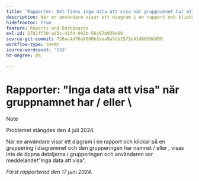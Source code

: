 ```yaml
---
title: 'Rapporter: Det finns inga data att visa när gruppnamnet har ett snedstreck eller ett bakåtstreck'
description: När en användare visar ett diagram i en rapport och klickar på en gruppering i diagrammet, och den grupperingen har ett snedstreck eller ett bakvänt snedstreck i namnet, visas inte de öppna objekten i grupperingen och användaren ser ett meddelande om att inga data visas.
hidefromtoc: true
feature: Reports and Dashboards
exl-id: 27b1ff30-ad5c-41f4-992b-56c87b939e69
source-git-commit: 726ac4d76d4600b1bea9a7db1571e41d6039dd00
workflow-type: tm+mt
source-wordcount: '133'
ht-degree: 0%

---
```


# Rapporter: &quot;Inga data att visa&quot; när gruppnamnet har / eller \

>[!NOTE]
>
>Problemet stängdes den 4 juli 2024.

När en användare visar ett diagram i en rapport och klickar på en gruppering i diagrammet och den grupperingen har namnet / eller \, visas inte de öppna detaljerna i grupperingen och användaren ser meddelandet&quot;Inga data att visa&quot;.

_Först rapporterad den 17 juni 2024._
